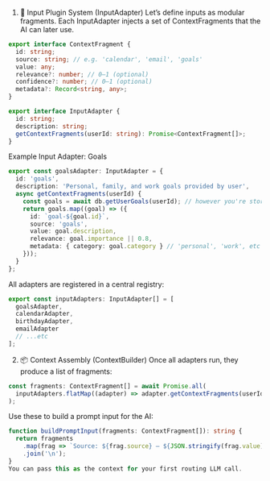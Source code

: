 1. 🧩 Input Plugin System (InputAdapter)
   Let’s define inputs as modular fragments. Each InputAdapter injects a set of ContextFragments that the AI can later use.

```ts
export interface ContextFragment {
  id: string;
  source: string; // e.g. 'calendar', 'email', 'goals'
  value: any;
  relevance?: number; // 0–1 (optional)
  confidence?: number; // 0–1 (optional)
  metadata?: Record<string, any>;
}
```

```ts
export interface InputAdapter {
  id: string;
  description: string;
  getContextFragments(userId: string): Promise<ContextFragment[]>;
}
```

Example Input Adapter: Goals

```ts
export const goalsAdapter: InputAdapter = {
  id: 'goals',
  description: 'Personal, family, and work goals provided by user',
  async getContextFragments(userId) {
    const goals = await db.getUserGoals(userId); // however you're storing this
    return goals.map((goal) => ({
      id: `goal-${goal.id}`,
      source: 'goals',
      value: goal.description,
      relevance: goal.importance || 0.8,
      metadata: { category: goal.category } // 'personal', 'work', etc
    }));
  }
};
```

All adapters are registered in a central registry:

```ts
export const inputAdapters: InputAdapter[] = [
  goalsAdapter,
  calendarAdapter,
  birthdayAdapter,
  emailAdapter
  // ...etc
];
```

2. 📦 Context Assembly (ContextBuilder)
   Once all adapters run, they produce a list of fragments:

```ts
const fragments: ContextFragment[] = await Promise.all(
  inputAdapters.flatMap((adapter) => adapter.getContextFragments(userId))
);
```

Use these to build a prompt input for the AI:

```ts
function buildPromptInput(fragments: ContextFragment[]): string {
  return fragments
    .map(frag => `Source: ${frag.source} — ${JSON.stringify(frag.value)}`)
    .join('\n');
}
You can pass this as the context for your first routing LLM call.
```
